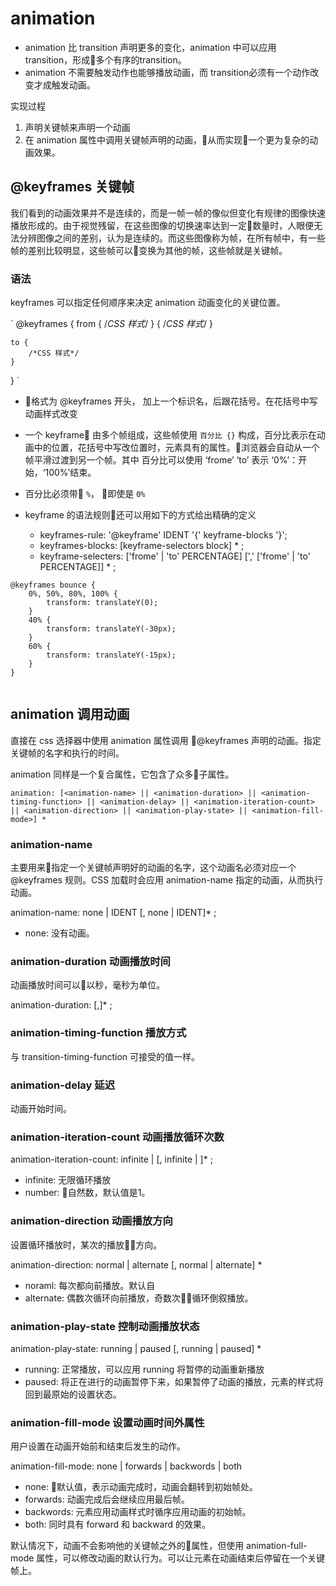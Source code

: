 # animation

- animation 比 transition 声明更多的变化，animation 中可以应用 transition，形成多个有序的transition。
- animation 不需要触发动作也能够播放动画，而 transition必须有一个动作改变才成触发动画。



实现过程
1. 声明关键帧来声明一个动画
2. 在 animation 属性中调用关键帧声明的动画，从而实现一个更为复杂的动画效果。

## @keyframes 关键帧

我们看到的动画效果并不是连续的，而是一帧一帧的像似但变化有规律的图像快速播放形成的。由于视觉残留，在这些图像的切换速率达到一定数量时，人眼便无法分辨图像之间的差别，认为是连续的。而这些图像称为帧，在所有帧中，有一些帧的差别比较明显，这些帧可以变换为其他的帧，这些帧就是关键帧。

### 语法

keyframes 可以指定任何顺序来决定 animation 动画变化的关键位置。

`
@keyframes <ident> {
    from {
        /*CSS 样式*/
    }
    <percentage> {
        /*CSS 样式*/
    }

    to {
        /*CSS 样式*/
    }
}
`
- 格式为 @keyframes 开头， 加上一个标识名，后跟花括号。在花括号中写动画样式改变
- 一个 keyframe 由多个帧组成，这些帧使用 `百分比 {}` 构成，百分比表示在动画中的位置，花括号中写改位置时，元素具有的属性。浏览器会自动从一个帧平滑过渡到另一个帧。其中 百分比可以使用 ‘frome’ ‘to’ 表示 ‘0%’：开始，‘100%’结束。

- 百分比必须带 `%`， 即使是 `0%`
- keyframe 的语法规则还可以用如下的方式给出精确的定义
    - keyframes-rule: '@keyframe' IDENT '{' keyframe-blocks '}';
    - keyframes-blocks: [keyframe-selectors block] * ;
    - keyframe-selecters: ['frome' | 'to' PERCENTAGE] [',' ['frome' | 'to' PERCENTAGE]] * ;

```
@keyframes bounce {
    0%, 50%, 80%, 100% {
        transform: translateY(0);
    }
    40% {
        transform: translateY(-30px);
    }
    60% {
        transform: translateY(-15px);
    }
}


```

## animation 调用动画
直接在 css 选择器中使用 animation 属性调用 @keyframes 声明的动画。指定关键帧的名字和执行的时间。

animation 同样是一个复合属性，它包含了众多子属性。

`animation: [<animation-name> || <animation-duration> || <animation-timing-function> || <animation-delay> || <animation-iteration-count> || <animation-direction> || <animation-play-state> || <animation-fill-mode>] *`

### animation-name

主要用来指定一个关键帧声明好的动画的名字，这个动画名必须对应一个 @keyframes 规则。CSS 加载时会应用 animation-name 指定的动画，从而执行动画。

animation-name: none | IDENT [, none | IDENT]* ;

- none: 没有动画。

### animation-duration 动画播放时间

动画播放时间可以以秒，毫秒为单位。

animation-duration: <time> [,<time>]* ;


### animation-timing-function 播放方式

与 transition-timing-function 可接受的值一样。

### animation-delay 延迟

动画开始时间。

### animation-iteration-count 动画播放循环次数

animation-iteration-count: infinite | <number> [, infinite | <number>]* ;
- infinite: 无限循环播放
- number: 自然数，默认值是1。


### animation-direction 动画播放方向

设置循环播放时，某次的播放方向。

animation-direction: normal | alternate [, normal | alternate] *

- noraml: 每次都向前播放。默认自
- alternate: 偶数次循环向前播放，奇数次循环倒叙播放。


### animation-play-state 控制动画播放状态

animation-play-state: running | paused [, running | paused] *

- running: 正常播放，可以应用 running 将暂停的动画重新播放
- paused: 将正在进行的动画暂停下来，如果暂停了动画的播放，元素的样式将回到最原始的设置状态。

### animation-fill-mode 设置动画时间外属性

用户设置在动画开始前和结束后发生的动作。

animation-fill-mode: none | forwards | backwords | both

- none: 默认值，表示动画完成时，动画会翻转到初始帧处。
- forwards: 动画完成后会继续应用最后帧。
- backwords: 元素应用动画样式时循序应用动画的初始帧。
- both: 同时具有 forward 和 backward 的效果。

默认情况下，动画不会影响他的关键帧之外的属性，但使用 animation-full-mode 属性，可以修改动画的默认行为。可以让元素在动画结束后停留在一个关键帧上。
